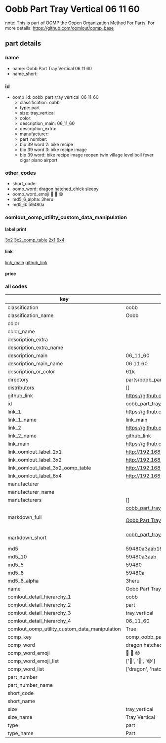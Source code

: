 # Oobb Part Tray Vertical 06 11 60  

note: This is part of OOMP the Oopen Organization Method For Parts. For more details: https://github.com/oomlout/oomp_base

##  part details





### name
* name: Oobb Part Tray Vertical 06 11 60
* name_short: 
### id
* oomp_id: oobb_part_tray_vertical_06_11_60
  * classification: oobb
  * type: part
  * size: tray_vertical
  * color: 
  * description_main: 06_11_60
  * description_extra: 
  * manufacturer: 
  * part_number: 
  * bip 39 word 2: bike recipe
  * bip 39 word 3: bike recipe image
  * bip 39 word: bike recipe image reopen twin village level boil fever cigar piano airport

### other_codes
* short_code: 
* oomp_word: dragon hatched_chick sleepy
* oomp_word_emoji :dragon: :hatched_chick: :sleepy:
* md5_6_alpha: 3heru
* md5_6: 59480a






### oomlout_oomp_utility_custom_data_manipulation
#### label print
[3x2](http://192.168.1.245:1112/?label=oomp%203heru)
[3x2_oomp_table](http://192.168.1.107:1112/?label=oomp%203heru)
[2x1](http://192.168.1.242:1112/?label=oomp%203heru)
[6x4](http://192.168.1.55:1112/?label=oomp%203heru)    

#### link

[link_main](https://github.com/oomlout/oomlout_oomp_current_version_messy/tree/main/parts/oobb_part_tray_vertical_06_11_60) [github_link](https://github.com/oomlout/oomlout_oomp_part_src/tree/main/parts/oobb_part_tray_vertical_06_11_60)                             

#### price







### all codes 
| key | value |  
| --- | --- |  
| classification | oobb |  
| classification_name | Oobb |  
| color |  |  
| color_name |  |  
| description_extra |  |  
| description_extra_name |  |  
| description_main | 06_11_60 |  
| description_main_name | 06 11 60 |  
| description_or_color | 61k |  
| directory | parts/oobb_part_tray_vertical_06_11_60 |  
| distributors | [] |  
| github_link | https://github.com/oomlout/oomlout_oomp_part_src/tree/main/parts/oobb_part_tray_vertical_06_11_60 |  
| id | oobb_part_tray_vertical_06_11_60 |  
| link_1 | https://github.com/oomlout/oomlout_oomp_current_version_messy/tree/main/parts/oobb_part_tray_vertical_06_11_60 |  
| link_1_name | link_main |  
| link_2 | https://github.com/oomlout/oomlout_oomp_part_src/tree/main/parts/oobb_part_tray_vertical_06_11_60 |  
| link_2_name | github_link |  
| link_main | https://github.com/oomlout/oomlout_oomp_current_version_messy/tree/main/parts/oobb_part_tray_vertical_06_11_60 |  
| link_oomlout_label_2x1 | http://192.168.1.242:1112/?label=oomp%203heru |  
| link_oomlout_label_3x2 | http://192.168.1.245:1112/?label=oomp%203heru |  
| link_oomlout_label_3x2_oomp_table | http://192.168.1.107:1112/?label=oomp%203heru |  
| link_oomlout_label_6x4 | http://192.168.1.55:1112/?label=oomp%203heru |  
| manufacturer |  |  
| manufacturer_name |  |  
| manufacturers | [] |  
| markdown_full | [oobb_part_tray_vertical_06_11_60](https://github.com/oomlout/oomlout_oomp_current_version_messy/tree/main/parts/oobb_part_tray_vertical_06_11_60)<br>[](https://github.com/oomlout/oomlout_oomp_current_version_messy/tree/main/parts/oobb_part_tray_vertical_06_11_60)<br>[Oobb Part Tray Vertical 06 11 60](https://github.com/oomlout/oomlout_oomp_current_version_messy/tree/main/parts/oobb_part_tray_vertical_06_11_60)<br><br> |  
| markdown_short | [oobb_part_tray_vertical_06_11_60](https://github.com/oomlout/oomlout_oomp_current_version_messy/tree/main/parts/oobb_part_tray_vertical_06_11_60)<br><br> |  
| md5 | 59480a3aab191017d075bb66e2ace8b1 |  
| md5_10 | 59480a3aab |  
| md5_5 | 59480 |  
| md5_6 | 59480a |  
| md5_6_alpha | 3heru |  
| name | Oobb Part Tray Vertical 06 11 60 |  
| oomlout_detail_hierarchy_1 | oobb |  
| oomlout_detail_hierarchy_2 | part |  
| oomlout_detail_hierarchy_3 | tray_vertical |  
| oomlout_detail_hierarchy_4 | 06_11_60 |  
| oomlout_oomp_utility_custom_data_manipulation | True |  
| oomp_key | oomp_oobb_part_tray_vertical_06_11_60 |  
| oomp_word | dragon hatched_chick sleepy |  
| oomp_word_emoji | :dragon: :hatched_chick: :sleepy: |  
| oomp_word_emoji_list | [':dragon:', ':hatched_chick:', ':sleepy:'] |  
| oomp_word_list | ['dragon', 'hatched_chick', 'sleepy'] |  
| part_number |  |  
| part_number_name |  |  
| short_code |  |  
| short_name |  |  
| size | tray_vertical |  
| size_name | Tray Vertical |  
| type | part |  
| type_name | Part |  
